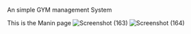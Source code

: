 An simple GYM management System

This is the Manin page 
![Screenshot (163)](https://github.com/Suseendharan/Gym-Management/assets/93117333/833fd9ce-17dc-45fc-bddd-6b7f9d73fee0)
![Screenshot (164)](https://github.com/Suseendharan/Gym-Management/assets/93117333/44de7f0e-cff6-4575-be50-25c81e4b3541)
